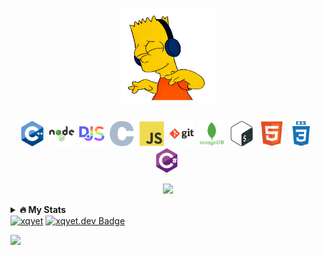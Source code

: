 <h1 align="center">
  <img src="https://raw.githubusercontent.com/xqyet/xqyet/main/media/bart.gif" width="150">
</h1>

<h3 align="center"></h3>
<p align="center">
<img src="https://github.com/devicons/devicon/blob/master/icons/cplusplus/cplusplus-original.svg" title="CPP" **alt="CPP" width="40" height="40"/>&nbsp;
<img src="https://github.com/devicons/devicon/blob/master/icons/nodejs/nodejs-original-wordmark.svg" title="NodeJS" alt="NodeJS" width="40" height="40"/>&nbsp;
<img src="https://github.com/devicons/devicon/blob/master/icons/discordjs/discordjs-original.svg" title="Discord.js" alt="Discord.js" width="40" height="40"/>&nbsp;
<img src="https://github.com/devicons/devicon/blob/master/icons/c/c-original.svg" title="C" alt="C" width="40" height="40"/>&nbsp;
<img src="https://github.com/devicons/devicon/blob/master/icons/javascript/javascript-original.svg" title="JavaScript" alt="JavaScript" width="40" height="40"/>&nbsp;
<img src="https://github.com/devicons/devicon/blob/master/icons/git/git-original-wordmark.svg" title="Git" **alt="Git" width="40" height="40"/>&nbsp;
<img src="https://github.com/devicons/devicon/blob/master/icons/mongodb/mongodb-plain-wordmark.svg" title="MongoDB" **alt="MongoDB" width="40" height="40"/>&nbsp;
<img src="https://github.com/devicons/devicon/blob/master/icons/bash/bash-original.svg" title="Bash" **alt="Bash" width="40" height="40"/>&nbsp;
<img src="https://github.com/devicons/devicon/blob/master/icons/html5/html5-original.svg" title="HTML5" alt="HTML" width="40" height="40"/>&nbsp;
<img src="https://github.com/devicons/devicon/blob/master/icons/css3/css3-plain-wordmark.svg"  title="CSS3" alt="CSS" width="40" height="40"/>&nbsp;
<img src="https://github.com/devicons/devicon/blob/master/icons/csharp/csharp-original.svg" title="C#" **alt="C#" width="40" height="40"/>&nbsp;
</p>

<p align="center">
  <a href="https://github.com/xqyet">
    <img src="https://github-stats-alpha.vercel.app/api?username=xqyet&cc=00000000&tc=FE8018&ic=8EC07C&bc=00000000">
  </a>
</p>

<details>
<summary><b>🔥 My Stats</b></summary>
<p align="center">
<br>
<a href="https://github.com/xqyet?tab=repositories" target="_blank" ><img src="http://github-profile-summary-cards.vercel.app/api/cards/profile-details?username=xqyet&theme=darcula"></a>
    <br>
    <a href="https://github.com/xqyet?tab=repositories" target="_blank" ><img src="http://github-profile-summary-cards.vercel.app/api/cards/productive-time?username=xqyet&theme=darcula"></a><a href="https://github.com/xqyet?tab=repositories"><img src="http://github-profile-summary-cards.vercel.app/api/cards/most-commit-language?username=xqyet&theme=darcula"></a>&nbsp;
</p>
</details>
                                                                                                                                                                                                                                                   
<badges>
<a href=" " target="_blank" >
  <img src="https://img.shields.io/badge/Discord-7289DA?style=for-the-badge&logo=discord&logoColor=white" title="xqyet" alt="xqyet" /></a> 
<a href=" " target="_blank">
  <img src="https://img.shields.io/badge/xqyet.dev-25292e?style=for-the-badge&logo=google-chrome&logoColor=white" alt="xqyet.dev Badge" /> </a>
   
<p align="left">
  <a href="https://github.com/search?q=is%3Apr+author%3Axqyet&type=pullrequests&query=is%3Apr+author%3Axqyet" target="_blank">
    <img src="https://img.shields.io/badge/My%20Pull%20Requests-View%20on%20GitHub-blue?style=for-the-badge&logo=github" />
  </a>
</p>
</badges>
